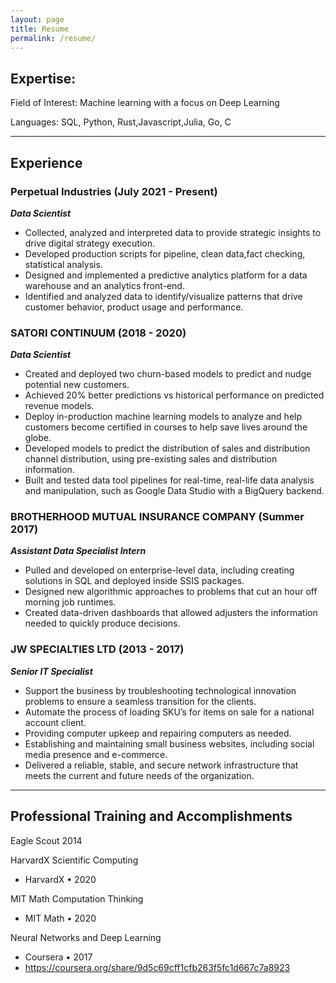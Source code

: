 ```yaml
---
layout: page
title: Resume
permalink: /resume/
---
```


## Expertise:

Field of Interest: Machine learning with a focus on Deep Learning

Languages: SQL, Python, Rust,Javascript,Julia, Go, C

---

## Experience

### Perpetual Industries (July 2021 - Present)
***Data Scientist***

- Collected, analyzed and interpreted data to provide strategic insights to drive digital strategy execution.
- Developed production scripts for pipeline, clean data,fact checking, statistical analysis.
- Designed and implemented a predictive analytics platform for a data warehouse and an analytics front-end.
- Identified and analyzed data to identify/visualize patterns that drive customer behavior, product usage and performance.

### SATORI CONTINUUM (2018 - 2020)
***Data Scientist***

- Created and deployed two churn-based models to predict and nudge potential new customers.
- Achieved 20% better predictions vs historical performance on predicted revenue models.
- Deploy in-production machine learning models to analyze and help customers become certified in courses to help save lives around the globe.
- Developed models to predict the distribution of sales and distribution channel distribution, using pre-existing sales and distribution information.
- Built and tested data tool pipelines for real-time, real-life data analysis and manipulation, such as Google Data Studio with a BigQuery backend.

### BROTHERHOOD MUTUAL INSURANCE COMPANY (Summer 2017)
***Assistant Data Specialist Intern***

- Pulled and developed on enterprise-level data, including creating solutions in SQL and deployed inside SSIS packages.
- Designed new algorithmic approaches to problems that cut an hour off morning job runtimes.
- Created data-driven dashboards that allowed adjusters the information needed to quickly produce decisions.

### JW SPECIALTIES LTD (2013 - 2017)
***Senior IT Specialist***

- Support the business by troubleshooting technological innovation problems to ensure a seamless transition for the clients.
- Automate the process of loading SKU’s for items on sale for a national account client.
- Providing computer upkeep and repairing computers as needed.
- Establishing and maintaining small business websites, including social media presence and e-commerce.
- Delivered a reliable, stable, and secure network infrastructure that meets the current and future needs of the organization.

---
## Professional Training and Accomplishments
Eagle Scout 2014

HarvardX Scientific Computing
- HarvardX • 2020

MIT Math Computation Thinking
- MIT Math • 2020

Neural Networks and Deep Learning
- Coursera • 2017
- https://coursera.org/share/9d5c69cff1cfb263f5fc1d667c7a8923

